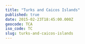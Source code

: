 ```yaml
---
title: "Turks and Caicos Islands"
published: true
date: 2015-02-23T18:45:00.000Z
geocode: TCA
iso_code: TC
slug: turks-and-caicos-islands
---
```

